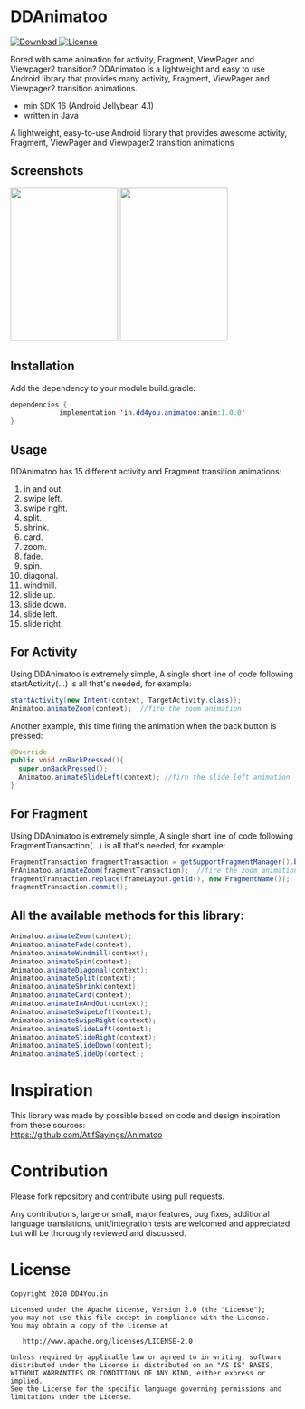 # DDAnimatoo

[ ![Download](https://api.bintray.com/packages/dd4you/DD4YouAppsConfig/in.dd4you.animatoo/images/download.svg) ](https://bintray.com/dd4you/DD4YouAppsConfig/in.dd4you.animatoo/_latestVersion)
[![License](https://img.shields.io/badge/license-Apache%202-4EB1BA.svg?style=flat-square)](https://www.apache.org/licenses/LICENSE-2.0.html)


Bored with same animation for activity, Fragment, ViewPager and Viewpager2 transition? DDAnimatoo is a lightweight and easy to use Android library that provides many activity, Fragment, ViewPager and Viewpager2 transition animations.
* min SDK 16 (Android Jellybean 4.1)
* written in Java

A lightweight, easy-to-use Android library that provides awesome activity, Fragment, ViewPager and Viewpager2 transition animations


## Screenshots
<img src="https://github.com/mohammadatif/Animatoo/blob/master/Screen%20Shots/Card.gif" width="190" height="270" />
<img src="https://github.com/mohammadatif/Animatoo/blob/master/Screen%20Shots/Diagonal.gif" width="190" height="270" />

## Installation

Add the dependency to your module build.gradle:
```java
dependencies {
	        implementation 'in.dd4you.animatoo:anim:1.0.0'
}
```
## Usage
DDAnimatoo has 15 different activity and Fragment transition animations:

01. in and out.
02. swipe left.
03. swipe right.
04. split.
05. shrink.
06. card.
07. zoom.
08. fade.
09. spin.
10. diagonal.
11. windmill.
12. slide up.
13. slide down.
14. slide left.
15. slide right.

## For Activity
Using DDAnimatoo is extremely simple, A single short line of code following startActivity(...) is all that's needed, for example:
```java
startActivity(new Intent(context, TargetActivity.class));
Animatoo.animateZoom(context);  //fire the zoom animation
```
Another example, this time firing the animation when the back button is pressed:
```java
@Override
public void onBackPressed(){
  super.onBackPressed();
  Animatoo.animateSlideLeft(context); //fire the slide left animation
}
```
## For Fragment
Using DDAnimatoo is extremely simple, A single short line of code following FragmentTransaction(...) is all that's needed, for example:
```java
FragmentTransaction fragmentTransaction = getSupportFragmentManager().beginTransaction();
FrAnimatoo.animateZoom(fragmentTransaction);  //fire the zoom animation
fragmentTransaction.replace(frameLayout.getId(), new FragmentName());
fragmentTransaction.commit();
```


## All the available methods for this library:
```java
Animatoo.animateZoom(context);
Animatoo.animateFade(context);
Animatoo.animateWindmill(context);
Animatoo.animateSpin(context);
Animatoo.animateDiagonal(context);
Animatoo.animateSplit(context);
Animatoo.animateShrink(context);
Animatoo.animateCard(context);
Animatoo.animateInAndOut(context);
Animatoo.animateSwipeLeft(context);
Animatoo.animateSwipeRight(context);
Animatoo.animateSlideLeft(context);
Animatoo.animateSlideRight(context);
Animatoo.animateSlideDown(context);
Animatoo.animateSlideUp(context);
```

# Inspiration

This library was made by possible based on code and design inspiration from these sources:  
https://github.com/AtifSayings/Animatoo


# Contribution


Please fork repository and contribute using pull requests.

Any contributions, large or small, major features, bug fixes, additional language translations, unit/integration tests are welcomed and appreciated but will be thoroughly reviewed and discussed.



# License

    Copyright 2020 DD4You.in

    Licensed under the Apache License, Version 2.0 (the "License");
    you may not use this file except in compliance with the License.
    You may obtain a copy of the License at

       http://www.apache.org/licenses/LICENSE-2.0

    Unless required by applicable law or agreed to in writing, software
    distributed under the License is distributed on an "AS IS" BASIS,
    WITHOUT WARRANTIES OR CONDITIONS OF ANY KIND, either express or implied.
    See the License for the specific language governing permissions and
    limitations under the License.

